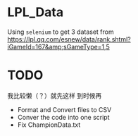 # LPL_Data
Using `selenium` to get 3 dataset from https://lpl.qq.com/esnew/data/rank.shtml?iGameId=167&amp;sGameType=1,5

# TODO
我比较懒（？）就先这样 到时候再
- Format and Convert files to CSV
- Conver the code into one script
- Fix ChampionData.txt
